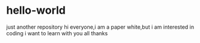 # hello-world
just another repository
hi everyone,i am a paper white,but i am interested in coding
i want to learn with you all 
thanks 
